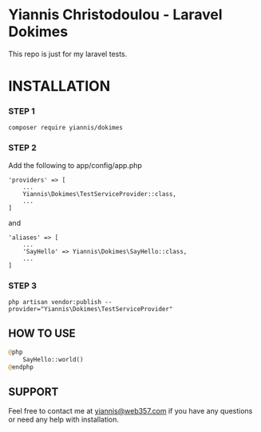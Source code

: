 # Yiannis Christodoulou - Laravel Dokimes

This repo is just for my laravel tests.

# INSTALLATION
### STEP 1
`composer require yiannis/dokimes`

### STEP 2
Add the following to app/config/app.php

```
'providers' => [
    ...
    Yiannis\Dokimes\TestServiceProvider::class,  
    ...
]
```

and

```
'aliases' => [
    ...
    'SayHello' => Yiannis\Dokimes\SayHello::class,
    ...
]
```

### STEP 3
`php artisan vendor:publish --provider="Yiannis\Dokimes\TestServiceProvider"`

## HOW TO USE
```php
@php
    SayHello::world()
@endphp
```

## SUPPORT
Feel free to contact me at yiannis@web357.com if you have any questions or need any help with installation.